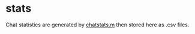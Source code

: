 # stats

Chat statistics are generated by [chatstats.m](https://github.com/sparktrain/chatstats/blob/master/chatstats.m) then stored here as .csv files.
